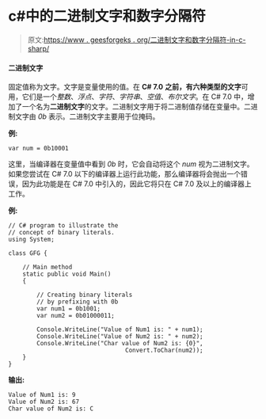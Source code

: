 # c#中的二进制文字和数字分隔符

> 原文:[https://www . geesforgeks . org/二进制文字和数字分隔符-in-c-sharp/](https://www.geeksforgeeks.org/binary-literals-and-digit-separators-in-c-sharp/)

#### 二进制文字

固定值称为文字。文字是变量使用的值。在 **C# 7.0** **之前，有六种类型的文字**可用，它们是一个*整数*、*浮点*、*字符*、*字符串*、*空值*、*布尔文字*。在 C# 7.0 中，增加了一个名为**二进制文字**的文字。二进制文字用于将二进制值存储在变量中。二进制文字由 *0b* 表示。二进制文字主要用于位掩码。

**例:**

```
var num = 0b10001
```

这里，当编译器在变量值中看到 *0b* 时，它会自动将这个 *num* 视为二进制文字。如果您尝试在 C# 7.0 以下的编译器上运行此功能，那么编译器将会抛出一个错误，因为此功能是在 C# 7.0 中引入的，因此它将只在 C# 7.0 及以上的编译器上工作。

**例:**

```
// C# program to illustrate the 
// concept of binary literals.
using System;

class GFG {

    // Main method
    static public void Main()
    {

        // Creating binary literals 
        // by prefixing with 0b
        var num1 = 0b1001;
        var num2 = 0b01000011;

        Console.WriteLine("Value of Num1 is: " + num1);
        Console.WriteLine("Value of Num2 is: " + num2);
        Console.WriteLine("Char value of Num2 is: {0}",
                                 Convert.ToChar(num2));
    }
}
```

**输出:**

```
Value of Num1 is: 9
Value of Num2 is: 67
Char value of Num2 is: C

```